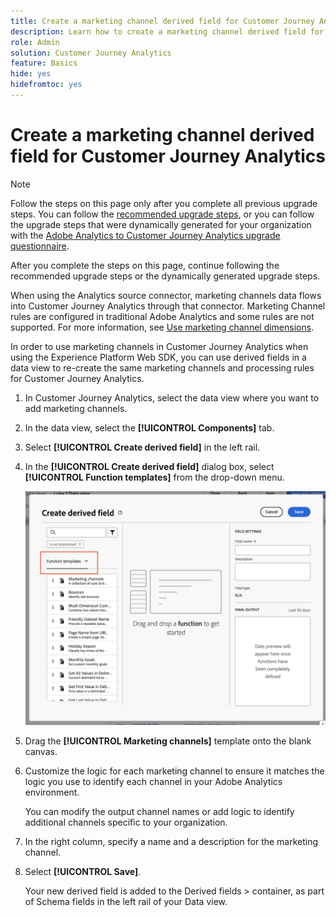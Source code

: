 ```yaml
---
title: Create a marketing channel derived field for Customer Journey Analytics
description: Learn how to create a marketing channel derived field for Customer Journey Analytics
role: Admin
solution: Customer Journey Analytics
feature: Basics
hide: yes
hidefromtoc: yes
---
```

# Create a marketing channel derived field for Customer Journey Analytics

>[!NOTE]
> 
>Follow the steps on this page only after you complete all previous upgrade steps. You can follow the [recommended upgrade steps](/help/getting-started/cja-upgrade/cja-upgrade-recommendations.md#recommended-upgrade-steps-for-most-organizations), or you can follow the upgrade steps that were dynamically generated for your organization with the [Adobe Analytics to Customer Journey Analytics upgrade questionnaire](https://gigazelle.github.io/cja-ttv/). 
>
>After you complete the steps on this page, continue following the recommended upgrade steps or the dynamically generated upgrade steps. 

When using the Analytics source connector, marketing channels data flows into Customer Journey Analytics through that connector. Marketing Channel rules are configured in traditional Adobe Analytics and some rules are not supported. For more information, see [Use marketing channel dimensions](/help/use-cases/aa-data/marketing-channels.md).

In order to use marketing channels in Customer Journey Analytics when using the Experience Platform Web SDK, you can use derived fields in a data view to re-create the same marketing channels and processing rules for Customer Journey Analytics.  

1. In Customer Journey Analytics, select the data view where you want to add marketing channels. 

1. In the data view, select the **[!UICONTROL Components]** tab.

1. Select **[!UICONTROL Create derived field]** in the left rail.

1. In the **[!UICONTROL Create derived field]** dialog box, select **[!UICONTROL Function templates]** from the drop-down menu.

   ![Create derived field function templates](assets/derived-field-create.png)

1. Drag the **[!UICONTROL Marketing channels]** template onto the blank canvas.

1. Customize the logic for each marketing channel to ensure it matches the logic you use to identify each channel in your Adobe Analytics environment. 

   You can modify the output channel names or add logic to identify additional channels specific to your organization.

1. In the right column, specify a name and a description for the marketing channel.

1. Select **[!UICONTROL Save]**.

   Your new derived field is added to the Derived fields > container, as part of Schema fields in the left rail of your Data view.

